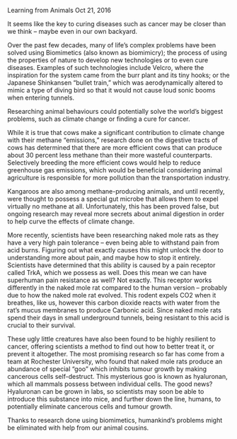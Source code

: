Learning from Animals
Oct 21, 2016

It seems like the key to curing diseases such as cancer may be closer than we think – maybe even in our own backyard.

Over the past few decades, many of life’s complex problems have been solved using Biomimetics (also known as biomimicry); the process of using the properties of nature to develop new technologies or to even cure diseases. Examples of such technologies include Velcro, where the inspiration for the system came from the burr plant and its tiny hooks; or the Japanese Shinkansen “bullet train,” which was aerodynamically altered to mimic a type of diving bird so that it would not cause loud sonic booms when entering tunnels.  

Researching animal behaviours could potentially solve the world’s biggest problems, such as climate change or finding a cure for cancer.

While it is true that cows make a significant contribution to climate change with their methane “emissions,” research done on the digestive tracts of cows has determined that there are more efficient cows that can produce about 30 percent less methane than their more wasteful counterparts. Selectively breeding the more efficient cows would help to reduce greenhouse gas emissions, which would be beneficial considering animal agriculture is responsible for more pollution than the transportation industry.

Kangaroos are also among methane-producing animals, and until recently, were thought to possess a special gut microbe that allows them to expel virtually no methane at all. Unfortunately, this has been proved false, but ongoing research may reveal more secrets about animal digestion in order to help curve the effects of climate change.

More recently, scientists have been researching naked mole rats as they have a very high pain tolerance – even being able to withstand pain from acid burns. Figuring out what exactly causes this might unlock the door to understanding more about pain, and maybe how to stop it entirely. Scientists have determined that this ability is caused by a pain receptor called TrkA, which we possess as well. Does this mean we can have superhuman pain resistance as well? Not exactly. This receptor works differently in the naked mole rat compared to the human version – probably due to how the naked mole rat evolved. This rodent expels CO2 when it breathes, like us, however this carbon dioxide reacts with water from the rat’s mucus membranes to produce Carbonic acid. Since naked mole rats spend their days in small underground tunnels, being resistant to this acid is crucial to their survival.

These ugly little creatures have also been found to be highly resilient to cancer, offering scientists a method to find out how to better treat it, or prevent it altogether. The most promising research so far has come from a team at Rochester University, who found that naked mole rats produce an abundance of special “goo” which inhibits tumour growth by making cancerous cells self-destruct. This mysterious goo is known as hyaluronan, which all mammals possess between individual cells. The good news? Hyaluronan can be grown in labs, so scientists may soon be able to introduce this substance into mice, and further down the line, humans, to potentially eliminate cancerous cells and tumour growth.

Thanks to research done using biomimetics, humankind’s problems might be eliminated with help from our animal cousins.

